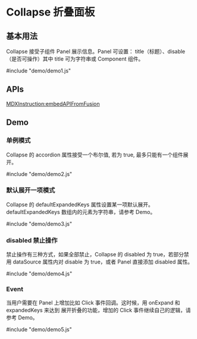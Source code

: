 # Collapse 折叠面板

## 基本用法

Collapse 接受子组件 Panel 展示信息。Panel 可设置： title（标题）、disable（是否可操作）其中 title 可为字符串或 Component 组件。

#include "demo/demo1.js"



## APIs

[MDXInstruction:embedAPIFromFusion](https://github.com/alibaba-fusion/next/blob/master/docs/collapse/index.md)

## Demo


### 单例模式

Collapse 的 accordion 属性接受一个布尔值, 若为 true, 最多只能有一个组件展开。

#include "demo/demo2.js"

### 默认展开一项模式

Collapse 的 defaultExpandedKeys 属性设置某一项默认展开。defaultExpandedKeys 数组内的元素为字符串，请参考 Demo。

#include "demo/demo3.js"



### disabled 禁止操作

禁止操作有三种方式，如果全部禁止，Collapse 的 disabled 为 true，若部分禁用 dataSource 属性内对 disable 为 true，或者 Panel 直接添加 disabled 属性。

#include "demo/demo4.js"



###   Event

当用户需要在 Panel 上增加比如 Click 事件回调。这时候，用 onExpand 和 expandedKeys 来达到 展开折叠的功能，增加的 Click 事件继续自己的逻辑，请参考 Demo。

#include "demo/demo5.js"


